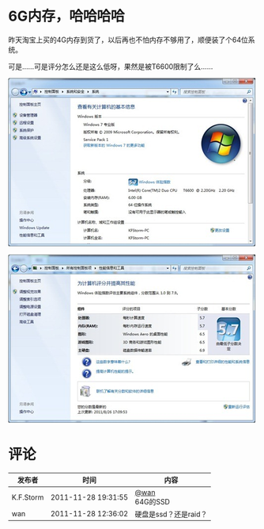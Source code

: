 # 6G内存，哈哈哈哈

昨天淘宝上买的4G内存到货了，以后再也不怕内存不够用了，顺便装了个64位系统。

可是……可是评分怎么还是这么低呀，果然是被T6600限制了么……

[<img style="background-image: none; border-bottom: 0px; border-left: 0px; padding-left: 0px; padding-right: 0px; display: inline; border-top: 0px; border-right: 0px; padding-top: 0px" title="image12" border="0" alt="image12" src="/attachment/up/blog/images/6G_13774/image12_thumb.jpg" width="500" height="339" />](/attachment/up/blog/images/6G_13774/image12.jpg)

[<img style="background-image: none; border-bottom: 0px; border-left: 0px; padding-left: 0px; padding-right: 0px; display: inline; border-top: 0px; border-right: 0px; padding-top: 0px" title="image13" border="0" alt="image13" src="/attachment/up/blog/images/6G_13774/image13_thumb.jpg" width="500" height="339" />](/attachment/up/blog/images/6G_13774/image13.jpg)

# 评论

发布者 | 时间 | 内容
--- | --- | ---
K.F.Storm | 2011-11-28 19:31:55 | <a href="#comment-178" rel="nofollow">@wan </a><br/>64G的SSD
wan | 2011-11-28 12:36:02 | 硬盘是ssd？还是raid？
